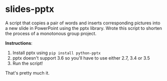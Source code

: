 # slides-pptx
A script that copies a pair of words and inserts corresponding pictures into a new slide in PowerPoint using the pptx library.
Wrote this script to shorten the process of a monotonous group project.


**Instructions**:
1. Install pptx using `pip install python-pptx`
2. pptx doesn't support 3.6 so you'll have to use either 2.7, 3.4 or 3.5
3. Run the script!

That's pretty much it.

